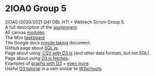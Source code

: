 # 2IOA0 Group 5
2IOA0 (2020/2021 Q4) DBL HTI + Webtech Scrum Group 5.\
A full description of the [assignment](https://canvas.tue.nl/courses/14808/pages/course-assignment).\
All canvas [modules](https://canvas.tue.nl/courses/14808/modules).\
The Miro [taskboard](https://miro.com/app/board/o9J_lJ4Bv-o=/).\
The Google docs [minute taking](https://docs.google.com/document/d/19VZTrbw_GhoA1CzZ53FAYedEe9v6PaZ_2JOgWYS1MUY/edit#) document.\
GitHub page about [SQL.js](https://github.com/sql-js/sql.js).\
Page about using [.CSV with D3.js](https://www.tutorialsteacher.com/d3js/loading-data-from-file-in-d3js) (and other data formats, but not SQL).\
Page about using [D3.js fetches](http://using-d3js.com/03_01_d3_fetch.html).\
Examples of [graphs with D3](https://observablehq.com/@d3/gallery) + [even more](https://www.d3-graph-gallery.com/).\
Useful [D3 tutorial](https://www.tutorialsteacher.com/d3js) in a vein similar to [W3schools](https://www.w3schools.com/).
